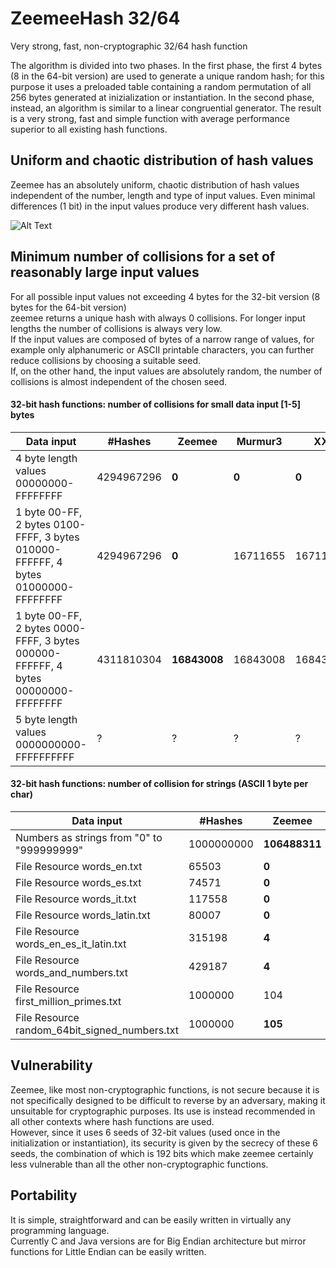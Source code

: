 # ZeemeeHash 32/64
Very strong, fast, non-cryptographic 32/64 hash function  

The algorithm is divided into two phases. In the first phase, the first 4 bytes (8 in the 64-bit version) are used to generate a unique random hash; for this purpose it uses a preloaded table containing a random permutation of all 256 bytes generated at inizialization or instantiation. In the second phase, instead, an algorithm is similar to a linear congruential generator.
The result is a very strong, fast and simple function with average performance superior to all existing hash functions.  

## Uniform and chaotic distribution of hash values
Zeemee has an absolutely uniform, chaotic distribution of hash values independent of the number, length and type of input values.
Even minimal differences (1 bit) in the input values produce very different hash values.  

![Alt Text](https://raw.githubusercontent.com/matteo65/ZeemeeHash/main/Resource/zmh_distributions.png)

## Minimum number of collisions for a set of reasonably large input values
For all possible input values not exceeding 4 bytes for the 32-bit version (8 bytes for the 64-bit version)  
zeemee returns a unique hash with always 0 collisions. For longer input lengths the number of collisions is always very low.  
If the input values are composed of bytes of a narrow range of values, for example only alphanumeric or ASCII printable characters,
you can further reduce collisions by choosing a suitable seed.  
If, on the other hand, the input values are absolutely random, the number of collisions is almost independent of the chosen seed.  

#### 32-bit hash functions: number of collisions for small data input [1-5] bytes   

Data input                                                                        |#Hashes   | Zeemee   | Murmur3 | XX  | Rabin  
----------------------------------------------------------------------------------|----------|----------|---------|-----|--------
4 byte length values 00000000-FFFFFFFF                                            |4294967296|   **0**  |  **0**  |**0**| **0**    
1 byte 00-FF, 2 bytes 0100-FFFF, 3 bytes 010000-FFFFFF, 4 bytes 01000000-FFFFFFFF |4294967296|   **0**  |16711655 |16711713|16777216   
1 byte 00-FF, 2 bytes 0000-FFFF, 3 bytes 000000-FFFFFF, 4 bytes 00000000-FFFFFFFF |4311810304|**16843008**|16843008 |16843008|16843008
5 byte length values 0000000000-FFFFFFFFFF                                        |?|        ? |      ?  |  ?  |   ?    

#### 32-bit hash functions: number of collision for strings (ASCII 1 byte per char)

Data input                                                  |#Hashes   | Zeemee   | Murmur3| XX | Rabin
------------------------------------------------------------|----------|----------|--------|----|-------
Numbers as strings from "0" to "999999999"                  |1000000000| **106488311**|107822463|110287893|365950432
File Resource words_en.txt                                  | 65503    |    **0** |   **0** |  **0**   | 14
File Resource words_es.txt                                  | 74571    |    **0** |        2|  **0**   | 38
File Resource words_it.txt                                  |117558    |    **0** |    **0**|     2   | 28
File Resource words_latin.txt                               | 80007    |    **0** |        1|     1   | 34
File Resource words_en_es_it_latin.txt                      |315198    |    **4** |        9|     9   | 271
File Resource words_and_numbers.txt                         |429187    |    **4** |       20|    19   | 251
File Resource first_million_primes.txt                      |1000000   |       104|      118|    85   |**0**
File Resource random_64bit_signed_numbers.txt               |1000000   |   **105**|      110|    143  | 122

## Vulnerability
Zeemee, like most non-cryptographic functions, is not secure because it is not specifically designed to be difficult to reverse by an adversary, making it unsuitable for cryptographic purposes. Its use is instead recommended in all other contexts where hash functions are used.  
However, since it uses 6 seeds of 32-bit values (used once in the initialization or instantiation), its security is given by the secrecy of these 6 seeds, the combination of which is 192 bits which make zeemee certainly less vulnerable than all the other non-cryptographic functions.   

## Portability
It is simple, straightforward and can be easily written in virtually any programming language.  
Currently C and Java versions are for Big Endian architecture but mirror functions for Little Endian can be easily written.    
